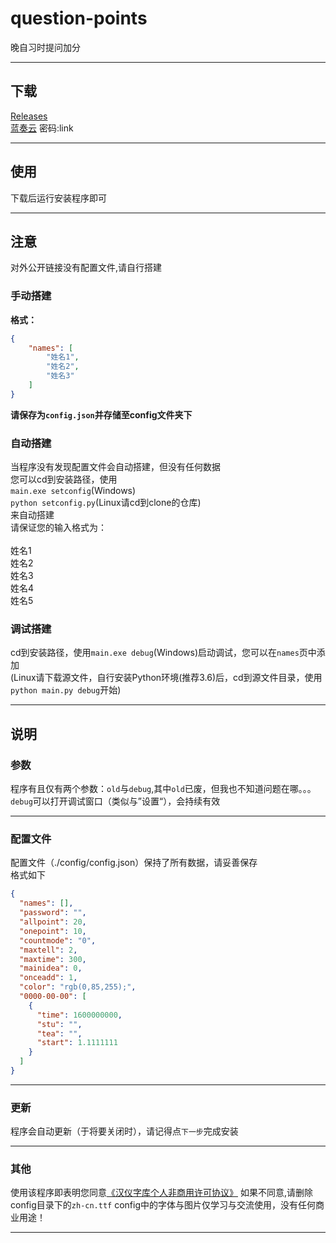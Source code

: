 # question-points
晚自习时提问加分
___
## 下载
[Releases](https://github.com/link-fgfgui/question-points/releases)
<br/>[蓝奏云](https://link-fgfgui.lanzoum.com/i8IwR012jh7c) 密码:link

___

## 使用
下载后运行安装程序即可

___

## 注意
对外公开链接没有配置文件,请自行搭建
### 手动搭建
**格式：**
```json
{
    "names": [
        "姓名1",
        "姓名2",
        "姓名3"
    ]
}
```
**请保存为`config.json`并存储至config文件夹下**
### 自动搭建
当程序没有发现配置文件会自动搭建，但没有任何数据<br/>您可以cd到安装路径，使用<br/>`main.exe setconfig`(Windows)<br/>`python setconfig.py`(Linux请cd到clone的仓库)<br/>来自动搭建<br/>
请保证您的输入格式为：<br/><br/>
姓名1<br/>姓名2<br/>姓名3<br/>姓名4<br/>姓名5
### 调试搭建
cd到安装路径，使用`main.exe debug`(Windows)启动调试，您可以在`names`页中添加<br/>(Linux请下载源文件，自行安装Python环境(推荐3.6)后，cd到源文件目录，使用`python main.py debug`开始)



___


## 说明
### 参数
程序有且仅有两个参数：`old`与`debug`,其中`old`已废，但我也不知道问题在哪。。。<br/>`debug`可以打开调试窗口（类似与”设置“），会持续有效
___
### 配置文件
配置文件（./config/config.json）保持了所有数据，请妥善保存<br/>格式如下<br/>
```json
{
  "names": [],
  "password": "",
  "allpoint": 20,
  "onepoint": 10,
  "countmode": "0",
  "maxtell": 2,
  "maxtime": 300,
  "mainidea": 0,
  "onceadd": 1,
  "color": "rgb(0,85,255);",
  "0000-00-00": [
    {
      "time": 1600000000,
      "stu": "",
      "tea": "",
      "start": 1.1111111
    }
  ]
}
```
___
### 更新
程序会自动更新（于将要关闭时），请记得点`下一步`完成安装
___
### 其他
使用该程序即表明您同意[《汉仪字库个人非商用许可协议》](http://www.hanyi.com.cn/faq-doc-2)
如果不同意,请删除config目录下的`zh-cn.ttf`
config中的字体与图片仅学习与交流使用，没有任何商业用途！

___